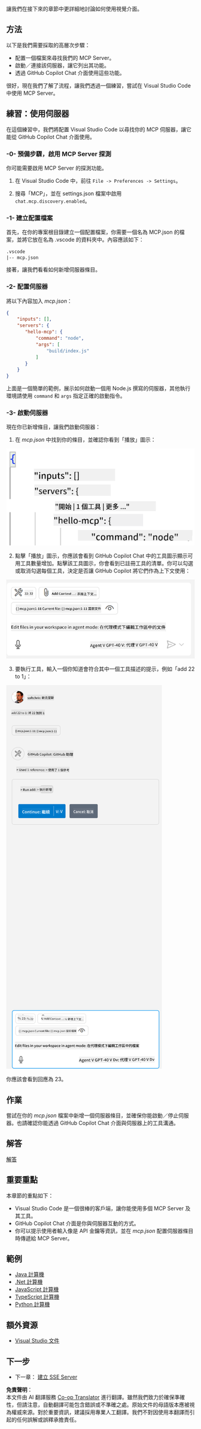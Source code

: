 <!--
CO_OP_TRANSLATOR_METADATA:
{
  "original_hash": "222e01c3002a33355806d60d558d9429",
  "translation_date": "2025-07-14T09:29:26+00:00",
  "source_file": "03-GettingStarted/04-vscode/README.md",
  "language_code": "hk"
}
-->
讓我們在接下來的章節中更詳細地討論如何使用視覺介面。

## 方法

以下是我們需要採取的高層次步驟：

- 配置一個檔案來尋找我們的 MCP Server。
- 啟動／連接該伺服器，讓它列出其功能。
- 透過 GitHub Copilot Chat 介面使用這些功能。

很好，現在我們了解了流程，讓我們透過一個練習，嘗試在 Visual Studio Code 中使用 MCP Server。

## 練習：使用伺服器

在這個練習中，我們將配置 Visual Studio Code 以尋找你的 MCP 伺服器，讓它能從 GitHub Copilot Chat 介面使用。

### -0- 預備步驟，啟用 MCP Server 探測

你可能需要啟用 MCP Server 的探測功能。

1. 在 Visual Studio Code 中，前往 `File -> Preferences -> Settings`。

2. 搜尋「MCP」，並在 settings.json 檔案中啟用 `chat.mcp.discovery.enabled`。

### -1- 建立配置檔案

首先，在你的專案根目錄建立一個配置檔案，你需要一個名為 MCP.json 的檔案，並將它放在名為 .vscode 的資料夾中。內容應該如下：

```text
.vscode
|-- mcp.json
```

接著，讓我們看看如何新增伺服器條目。

### -2- 配置伺服器

將以下內容加入 *mcp.json*：

```json
{
    "inputs": [],
    "servers": {
       "hello-mcp": {
           "command": "node",
           "args": [
               "build/index.js"
           ]
       }
    }
}
```

上面是一個簡單的範例，展示如何啟動一個用 Node.js 撰寫的伺服器，其他執行環境請使用 `command` 和 `args` 指定正確的啟動指令。

### -3- 啟動伺服器

現在你已新增條目，讓我們啟動伺服器：

1. 在 *mcp.json* 中找到你的條目，並確認你看到「播放」圖示：

  ![在 Visual Studio Code 中啟動伺服器](../../../../translated_images/vscode-start-server.8e3c986612e3555de47e5b1e37b2f3020457eeb6a206568570fd74a17e3796ad.hk.png)  

2. 點擊「播放」圖示，你應該會看到 GitHub Copilot Chat 中的工具圖示顯示可用工具數量增加。點擊該工具圖示，你會看到已註冊工具的清單。你可以勾選或取消勾選每個工具，決定是否讓 GitHub Copilot 將它們作為上下文使用：

  ![在 Visual Studio Code 中的工具清單](../../../../translated_images/vscode-tool.0b3bbea2fb7d8c26ddf573cad15ef654e55302a323267d8ee6bd742fe7df7fed.hk.png)

3. 要執行工具，輸入一個你知道會符合其中一個工具描述的提示，例如「add 22 to 1」：

  ![從 GitHub Copilot 執行工具](../../../../translated_images/vscode-agent.d5a0e0b897331060518fe3f13907677ef52b879db98c64d68a38338608f3751e.hk.png)

  你應該會看到回應為 23。

## 作業

嘗試在你的 *mcp.json* 檔案中新增一個伺服器條目，並確保你能啟動／停止伺服器。也請確認你能透過 GitHub Copilot Chat 介面與伺服器上的工具溝通。

## 解答

[解答](./solution/README.md)

## 重要重點

本章節的重點如下：

- Visual Studio Code 是一個很棒的客戶端，讓你能使用多個 MCP Server 及其工具。
- GitHub Copilot Chat 介面是你與伺服器互動的方式。
- 你可以提示使用者輸入像是 API 金鑰等資訊，並在 *mcp.json* 配置伺服器條目時傳遞給 MCP Server。

## 範例

- [Java 計算機](../samples/java/calculator/README.md)
- [.Net 計算機](../../../../03-GettingStarted/samples/csharp)
- [JavaScript 計算機](../samples/javascript/README.md)
- [TypeScript 計算機](../samples/typescript/README.md)
- [Python 計算機](../../../../03-GettingStarted/samples/python)

## 額外資源

- [Visual Studio 文件](https://code.visualstudio.com/docs/copilot/chat/mcp-servers)

## 下一步

- 下一章： [建立 SSE Server](../05-sse-server/README.md)

**免責聲明**：  
本文件由 AI 翻譯服務 [Co-op Translator](https://github.com/Azure/co-op-translator) 進行翻譯。雖然我們致力於確保準確性，但請注意，自動翻譯可能包含錯誤或不準確之處。原始文件的母語版本應被視為權威來源。對於重要資訊，建議採用專業人工翻譯。我們不對因使用本翻譯而引起的任何誤解或誤釋承擔責任。